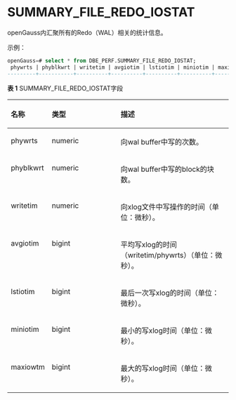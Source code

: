 # SUMMARY\_FILE\_REDO\_IOSTAT

openGauss内汇聚所有的Redo（WAL）相关的统计信息。

示例：
```sql
openGauss=# select * from DBE_PERF.SUMMARY_FILE_REDO_IOSTAT;
 phywrts | phyblkwrt | writetim | avgiotim | lstiotim | miniotim | maxiowtm 
---------+-----------+----------+----------+----------+----------+----------
```

**表 1**  SUMMARY\_FILE\_REDO\_IOSTAT字段

<a name="zh-cn_topic_0237122570_table18353189131118"></a>
<table><thead align="left"><tr id="zh-cn_topic_0237122570_row845279141114"><th class="cellrowborder" valign="top" width="17.27%" id="mcps1.2.4.1.1"><p id="zh-cn_topic_0237122570_p945239191120"><a name="zh-cn_topic_0237122570_p945239191120"></a><a name="zh-cn_topic_0237122570_p945239191120"></a><strong id="zh-cn_topic_0237122570_b645289121119"><a name="zh-cn_topic_0237122570_b645289121119"></a><a name="zh-cn_topic_0237122570_b645289121119"></a>名称</strong></p>
</th>
<th class="cellrowborder" valign="top" width="31.71%" id="mcps1.2.4.1.2"><p id="zh-cn_topic_0237122570_p04528917111"><a name="zh-cn_topic_0237122570_p04528917111"></a><a name="zh-cn_topic_0237122570_p04528917111"></a><strong id="zh-cn_topic_0237122570_b545289151115"><a name="zh-cn_topic_0237122570_b545289151115"></a><a name="zh-cn_topic_0237122570_b545289151115"></a>类型</strong></p>
</th>
<th class="cellrowborder" valign="top" width="51.019999999999996%" id="mcps1.2.4.1.3"><p id="zh-cn_topic_0237122570_p114526913119"><a name="zh-cn_topic_0237122570_p114526913119"></a><a name="zh-cn_topic_0237122570_p114526913119"></a><strong id="zh-cn_topic_0237122570_b2453393114"><a name="zh-cn_topic_0237122570_b2453393114"></a><a name="zh-cn_topic_0237122570_b2453393114"></a>描述</strong></p>
</th>
</tr>
</thead>
<tbody><tr id="zh-cn_topic_0237122570_row9453095118"><td class="cellrowborder" valign="top" width="17.27%" headers="mcps1.2.4.1.1 "><p id="zh-cn_topic_0237122570_p11453159161120"><a name="zh-cn_topic_0237122570_p11453159161120"></a><a name="zh-cn_topic_0237122570_p11453159161120"></a>phywrts</p>
</td>
<td class="cellrowborder" valign="top" width="31.71%" headers="mcps1.2.4.1.2 "><p id="zh-cn_topic_0237122570_p545318913118"><a name="zh-cn_topic_0237122570_p545318913118"></a><a name="zh-cn_topic_0237122570_p545318913118"></a>numeric</p>
</td>
<td class="cellrowborder" valign="top" width="51.019999999999996%" headers="mcps1.2.4.1.3 "><p id="zh-cn_topic_0237122570_p10453795113"><a name="zh-cn_topic_0237122570_p10453795113"></a><a name="zh-cn_topic_0237122570_p10453795113"></a>向wal buffer中写的次数。</p>
</td>
</tr>
<tr id="zh-cn_topic_0237122570_row16453129111120"><td class="cellrowborder" valign="top" width="17.27%" headers="mcps1.2.4.1.1 "><p id="zh-cn_topic_0237122570_p16453129161119"><a name="zh-cn_topic_0237122570_p16453129161119"></a><a name="zh-cn_topic_0237122570_p16453129161119"></a>phyblkwrt</p>
</td>
<td class="cellrowborder" valign="top" width="31.71%" headers="mcps1.2.4.1.2 "><p id="zh-cn_topic_0237122570_p8453998116"><a name="zh-cn_topic_0237122570_p8453998116"></a><a name="zh-cn_topic_0237122570_p8453998116"></a>numeric</p>
</td>
<td class="cellrowborder" valign="top" width="51.019999999999996%" headers="mcps1.2.4.1.3 "><p id="zh-cn_topic_0237122570_p1745369151120"><a name="zh-cn_topic_0237122570_p1745369151120"></a><a name="zh-cn_topic_0237122570_p1745369151120"></a>向wal buffer中写的block的块数。</p>
</td>
</tr>
<tr id="zh-cn_topic_0237122570_row1345339161115"><td class="cellrowborder" valign="top" width="17.27%" headers="mcps1.2.4.1.1 "><p id="zh-cn_topic_0237122570_p3454119121117"><a name="zh-cn_topic_0237122570_p3454119121117"></a><a name="zh-cn_topic_0237122570_p3454119121117"></a>writetim</p>
</td>
<td class="cellrowborder" valign="top" width="31.71%" headers="mcps1.2.4.1.2 "><p id="zh-cn_topic_0237122570_p84541911112"><a name="zh-cn_topic_0237122570_p84541911112"></a><a name="zh-cn_topic_0237122570_p84541911112"></a>numeric</p>
</td>
<td class="cellrowborder" valign="top" width="51.019999999999996%" headers="mcps1.2.4.1.3 "><p id="zh-cn_topic_0237122570_p1145469151113"><a name="zh-cn_topic_0237122570_p1145469151113"></a><a name="zh-cn_topic_0237122570_p1145469151113"></a>向xlog文件中写操作的时间（单位：微秒）。</p>
</td>
</tr>
<tr id="zh-cn_topic_0237122570_row1845429171115"><td class="cellrowborder" valign="top" width="17.27%" headers="mcps1.2.4.1.1 "><p id="zh-cn_topic_0237122570_p124547931114"><a name="zh-cn_topic_0237122570_p124547931114"></a><a name="zh-cn_topic_0237122570_p124547931114"></a>avgiotim</p>
</td>
<td class="cellrowborder" valign="top" width="31.71%" headers="mcps1.2.4.1.2 "><p id="zh-cn_topic_0237122570_p745415911113"><a name="zh-cn_topic_0237122570_p745415911113"></a><a name="zh-cn_topic_0237122570_p745415911113"></a>bigint</p>
</td>
<td class="cellrowborder" valign="top" width="51.019999999999996%" headers="mcps1.2.4.1.3 "><p id="zh-cn_topic_0237122570_p645479121110"><a name="zh-cn_topic_0237122570_p645479121110"></a><a name="zh-cn_topic_0237122570_p645479121110"></a>平均写xlog的时间（writetim/phywrts）（单位：微秒）。</p>
</td>
</tr>
<tr id="zh-cn_topic_0237122570_row1145412914118"><td class="cellrowborder" valign="top" width="17.27%" headers="mcps1.2.4.1.1 "><p id="zh-cn_topic_0237122570_p194548901116"><a name="zh-cn_topic_0237122570_p194548901116"></a><a name="zh-cn_topic_0237122570_p194548901116"></a>lstiotim</p>
</td>
<td class="cellrowborder" valign="top" width="31.71%" headers="mcps1.2.4.1.2 "><p id="zh-cn_topic_0237122570_p64554941113"><a name="zh-cn_topic_0237122570_p64554941113"></a><a name="zh-cn_topic_0237122570_p64554941113"></a>bigint</p>
</td>
<td class="cellrowborder" valign="top" width="51.019999999999996%" headers="mcps1.2.4.1.3 "><p id="zh-cn_topic_0237122570_p145518917111"><a name="zh-cn_topic_0237122570_p145518917111"></a><a name="zh-cn_topic_0237122570_p145518917111"></a>最后一次写xlog的时间（单位：微秒）。</p>
</td>
</tr>
<tr id="zh-cn_topic_0237122570_row94551998113"><td class="cellrowborder" valign="top" width="17.27%" headers="mcps1.2.4.1.1 "><p id="zh-cn_topic_0237122570_p8455692114"><a name="zh-cn_topic_0237122570_p8455692114"></a><a name="zh-cn_topic_0237122570_p8455692114"></a>miniotim</p>
</td>
<td class="cellrowborder" valign="top" width="31.71%" headers="mcps1.2.4.1.2 "><p id="zh-cn_topic_0237122570_p145509151118"><a name="zh-cn_topic_0237122570_p145509151118"></a><a name="zh-cn_topic_0237122570_p145509151118"></a>bigint</p>
</td>
<td class="cellrowborder" valign="top" width="51.019999999999996%" headers="mcps1.2.4.1.3 "><p id="zh-cn_topic_0237122570_p1145519161119"><a name="zh-cn_topic_0237122570_p1145519161119"></a><a name="zh-cn_topic_0237122570_p1145519161119"></a>最小的写xlog时间（单位：微秒）。</p>
</td>
</tr>
<tr id="zh-cn_topic_0237122570_row0455795115"><td class="cellrowborder" valign="top" width="17.27%" headers="mcps1.2.4.1.1 "><p id="zh-cn_topic_0237122570_p17455169191114"><a name="zh-cn_topic_0237122570_p17455169191114"></a><a name="zh-cn_topic_0237122570_p17455169191114"></a>maxiowtm</p>
</td>
<td class="cellrowborder" valign="top" width="31.71%" headers="mcps1.2.4.1.2 "><p id="zh-cn_topic_0237122570_p1845517920111"><a name="zh-cn_topic_0237122570_p1845517920111"></a><a name="zh-cn_topic_0237122570_p1845517920111"></a>bigint</p>
</td>
<td class="cellrowborder" valign="top" width="51.019999999999996%" headers="mcps1.2.4.1.3 "><p id="zh-cn_topic_0237122570_p1145549201110"><a name="zh-cn_topic_0237122570_p1145549201110"></a><a name="zh-cn_topic_0237122570_p1145549201110"></a>最大的写xlog时间（单位：微秒）。</p>
</td>
</tr>
</tbody>
</table>

